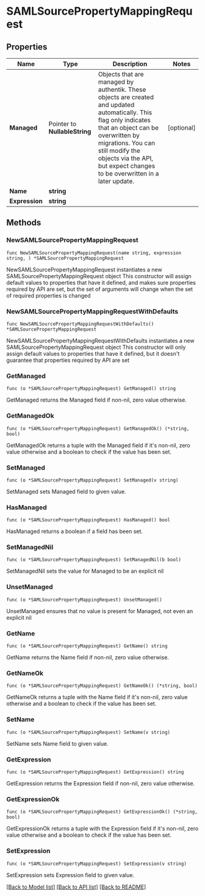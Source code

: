 # SAMLSourcePropertyMappingRequest

## Properties

Name | Type | Description | Notes
------------ | ------------- | ------------- | -------------
**Managed** | Pointer to **NullableString** | Objects that are managed by authentik. These objects are created and updated automatically. This flag only indicates that an object can be overwritten by migrations. You can still modify the objects via the API, but expect changes to be overwritten in a later update. | [optional] 
**Name** | **string** |  | 
**Expression** | **string** |  | 

## Methods

### NewSAMLSourcePropertyMappingRequest

`func NewSAMLSourcePropertyMappingRequest(name string, expression string, ) *SAMLSourcePropertyMappingRequest`

NewSAMLSourcePropertyMappingRequest instantiates a new SAMLSourcePropertyMappingRequest object
This constructor will assign default values to properties that have it defined,
and makes sure properties required by API are set, but the set of arguments
will change when the set of required properties is changed

### NewSAMLSourcePropertyMappingRequestWithDefaults

`func NewSAMLSourcePropertyMappingRequestWithDefaults() *SAMLSourcePropertyMappingRequest`

NewSAMLSourcePropertyMappingRequestWithDefaults instantiates a new SAMLSourcePropertyMappingRequest object
This constructor will only assign default values to properties that have it defined,
but it doesn't guarantee that properties required by API are set

### GetManaged

`func (o *SAMLSourcePropertyMappingRequest) GetManaged() string`

GetManaged returns the Managed field if non-nil, zero value otherwise.

### GetManagedOk

`func (o *SAMLSourcePropertyMappingRequest) GetManagedOk() (*string, bool)`

GetManagedOk returns a tuple with the Managed field if it's non-nil, zero value otherwise
and a boolean to check if the value has been set.

### SetManaged

`func (o *SAMLSourcePropertyMappingRequest) SetManaged(v string)`

SetManaged sets Managed field to given value.

### HasManaged

`func (o *SAMLSourcePropertyMappingRequest) HasManaged() bool`

HasManaged returns a boolean if a field has been set.

### SetManagedNil

`func (o *SAMLSourcePropertyMappingRequest) SetManagedNil(b bool)`

 SetManagedNil sets the value for Managed to be an explicit nil

### UnsetManaged
`func (o *SAMLSourcePropertyMappingRequest) UnsetManaged()`

UnsetManaged ensures that no value is present for Managed, not even an explicit nil
### GetName

`func (o *SAMLSourcePropertyMappingRequest) GetName() string`

GetName returns the Name field if non-nil, zero value otherwise.

### GetNameOk

`func (o *SAMLSourcePropertyMappingRequest) GetNameOk() (*string, bool)`

GetNameOk returns a tuple with the Name field if it's non-nil, zero value otherwise
and a boolean to check if the value has been set.

### SetName

`func (o *SAMLSourcePropertyMappingRequest) SetName(v string)`

SetName sets Name field to given value.


### GetExpression

`func (o *SAMLSourcePropertyMappingRequest) GetExpression() string`

GetExpression returns the Expression field if non-nil, zero value otherwise.

### GetExpressionOk

`func (o *SAMLSourcePropertyMappingRequest) GetExpressionOk() (*string, bool)`

GetExpressionOk returns a tuple with the Expression field if it's non-nil, zero value otherwise
and a boolean to check if the value has been set.

### SetExpression

`func (o *SAMLSourcePropertyMappingRequest) SetExpression(v string)`

SetExpression sets Expression field to given value.



[[Back to Model list]](../README.md#documentation-for-models) [[Back to API list]](../README.md#documentation-for-api-endpoints) [[Back to README]](../README.md)



